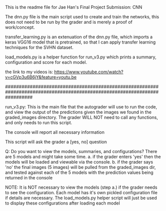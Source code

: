 This is the readme file for Jae Han's Final Project Submission: CNN

The dnn.py file is the main script used to create and train the networks, this does not need to be run by the grader
and is merely a proof of work/concept.

transfer_learning.py is an extenuation of the dnn.py file, which imports a keras VGG16 model that is pretrained,
so that I can apply transfer learning techniques for the SVHN dataset.

load_models.py is a helper function for run_v3.py which prints a summary, configuration and score for each model.

the link to my videos is: https://www.youtube.com/watch?v=cGVp3u6B6jY&feature=youtu.be

##########################################################################################################################

run_v3.py:
This is the main file that the autograder will use to run the code, and view the output of the predictions given the images
we found in the graded_images directory. The grader WILL NOT need to call any functions, and only needs to run this script.

The console will report all necessary information

This script will ask the grader a [yes, no] question

Q: Do you want to view the models, summaries, and configurations? There are 5 models and might take some time.
    a. if the grader enters 'yes' then the models will be loaded and viewable via the console.
    b. if the grader says 'no'
        the final images (5 images) will be pulled from the graded_images dir, and tested against each of the 5 models
        with the prediction values being returned in the console

NOTE: It is NOT necessary to view the models (step a.) if the grader needs to see the configuration. Each model has it's own
pickled configuration file if details are necessary. The load_models.py helper script will just be used to display these configurations
after loading each model
    

